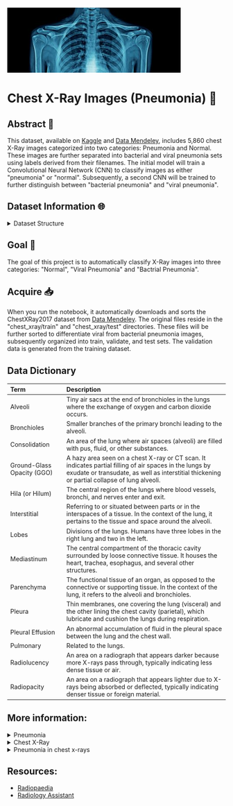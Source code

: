 ![Cover Photo](chest_xray.jpeg)

# Chest X-Ray Images (Pneumonia) :satellite:

## Abstract :book:

This dataset, available on [Kaggle](https://www.kaggle.com/datasets/paultimothymooney/chest-xray-pneumonia) and [Data Mendeley](https://data.mendeley.com/datasets/rscbjbr9sj/2), includes 5,860 chest X-Ray images categorized into two categories: Pneumonia and Normal. These images are further separated into bacterial and viral pneumonia sets using labels derived from their filenames. The initial model will train a Convolutional Neural Network (CNN) to classify images as either "pneumonia" or "normal". Subsequently, a second CNN will be trained to further distinguish between "bacterial pneumonia" and "viral pneumonia".

## Dataset Information :globe_with_meridians:
<details>
  <summary> Dataset Structure </summary>
The dataset is organized into three primary folders:
- train, validate, and test.

For the first model:
- We will access the subfolders named NORMAL and PNEUMONIA from the chest_xray directory.

For the second model:
- We will access the subfolders named bacterial_pneumonia, viral_pneumonia, and normal from the data directory.

</details>

## Goal :dart:
The goal of this project is to automatically classify X-Ray images into three categories: "Normal", "Viral Pneumonia" and "Bactrial Pneumonia".

## Acquire :inbox_tray:
When you run the notebook, it automatically downloads and sorts the ChestXRay2017 dataset from [Data Mendeley](https://data.mendeley.com/datasets/rscbjbr9sj/2). The original files reside in the "chest_xray/train" and "chest_xray/test" directories. These files will be further sorted to differentiate viral from bacterial pneumonia images, subsequently organized into train, validate, and test sets. The validation data is generated from the training dataset.

## Data Dictionary
| Term                       | Description |
|:---------------------------|:------------|
| Alveoli                    | Tiny air sacs at the end of bronchioles in the lungs where the exchange of oxygen and carbon dioxide occurs. |
| Bronchioles                | Smaller branches of the primary bronchi leading to the alveoli. |
| Consolidation              | An area of the lung where air spaces (alveoli) are filled with pus, fluid, or other substances. |
| Ground-Glass Opacity (GGO) | A hazy area seen on a chest X-ray or CT scan. It indicates partial filling of air spaces in the lungs by exudate or transudate, as well as interstitial thickening or partial collapse of lung alveoli. |
| Hila (or Hilum)            | The central region of the lungs where blood vessels, bronchi, and nerves enter and exit. |
| Interstitial               | Referring to or situated between parts or in the interspaces of a tissue. In the context of the lung, it pertains to the tissue and space around the alveoli. |
| Lobes                      | Divisions of the lungs. Humans have three lobes in the right lung and two in the left. |
| Mediastinum                | The central compartment of the thoracic cavity surrounded by loose connective tissue. It houses the heart, trachea, esophagus, and several other structures. |
| Parenchyma                 | The functional tissue of an organ, as opposed to the connective or supporting tissue. In the context of the lung, it refers to the alveoli and bronchioles. |
| Pleura                     | Thin membranes, one covering the lung (visceral) and the other lining the chest cavity (parietal), which lubricate and cushion the lungs during respiration. |
| Pleural Effusion           | An abnormal accumulation of fluid in the pleural space between the lung and the chest wall. |
| Pulmonary                  | Related to the lungs. |
| Radiolucency               | An area on a radiograph that appears darker because more X-rays pass through, typically indicating less dense tissue or air. |
| Radiopacity                | An area on a radiograph that appears lighter due to X-rays being absorbed or deflected, typically indicating denser tissue or foreign material. |

## More information:

<details>
    <summary> Pneumonia </summary>
    
Pneumonia is an infection of the air sacs in one or both lungs. The air sacs may fill with fluid or pus (purulent material) which limits their ability to take in oxygen or expel carbon dioxide. A variety of infective agents can cause pneumonia including: bacteria, viruses and fungi. Viral pneumonia is usually mild and goes away on its own but can progress into bacterial pneumonia. Fungi pneumonia is less common. It usually occurs in people with chronic health problems or weakened immune systems and is not identified in this dataset. 

- [Pneumonia](https://medlineplus.gov/pneumonia.html)
- [Viral Pneumonia](https://www.webmd.com/lung/viral-pneumonia)
- [Bacterial Pneumonia](https://www.webmd.com/lung/bacterial-pneumonia)
- [Types of Pneumonia](https://www.webmd.com/lung/pneumonia-types)

[Bronchitis](https://www.healthline.com/health/bronchitis-vs-pneumonia#similarities-differences) is a similar condition which results in inflamed bronchial tubes that usually produce mucus. While bronchitis is often less severe, it can develop into pneumonia.
</details>

<details>
    <summary> Chest X-Ray </summary>
Chest X-rays are employed for various diagnostic purposes, one of which is the detection of pneumonia. The procedure involves positioning a film or sensor on one side of the object (in this case, the chest cavity) and a shielded x-ray source on the opposite side. When the source is briefly activated, it emits high-energy electromagnetic radiation, akin to visible light. This radiation traverses the object and gets captured by the film or sensor. The interaction of X-rays with the film results in its darkening or "exposure".<br>
<br>
As X-rays pass through the body, their trajectory and intensity are influenced by the density of the matter they encounter. This phenomenon is known as [Compton Scattering](https://www.nde-ed.org/Physics/X-Ray/comptonscattering.xhtml). Denser materials cause more scattering, meaning fewer X-rays reach the film or sensor. Consequently, areas on the film or sensor that absorb abundant X-rays appear black, while those receiving fewer X-rays appear white. This variance is termed contrast, enabling visualization of softer tissues like skin and muscle in darker gray shades and denser substances such as bones and metal in lighter gray tones. In the context of pneumonia, the accumulation of mucus in the lungs will scatter more X-rays, causing the affected regions to appear lighter compared to areas filled predominantly with air.<br>
<br>
For a deeper dive into the interpretation of chest X-rays:<br>
[Radiology Website](https://radiologyassistant.nl/chest/chest-x-ray/lung-disease)

</details>

<details>
    <summary> Pneumonia in chest x-rays </summary>
    
Chest X-rays are not the sole diagnostic tool for pneumonia. They provide a segment of the complete diagnostic picture. Here's how various types of pneumonia can manifest in chest X-rays:

* <details>
    <summary>Viral pneumonia</summary>

    [Viral pneumonia](https://radiopaedia.org/articles/viral-respiratory-tract-infection-1?lang=us) often displays an interstitial pattern on chest X-rays, marked by a delicate reticular (net-like) appearance. This stems from inflammation in the tissue between the air sacs. There might also be indications of peribronchial thickening, yielding a "hazy" or "ground-glass" look in the lungs. Notable viruses causing this manifestation include influenza, respiratory syncytial virus (RSV), and SARS-CoV-2. Although these alterations are typically bilateral and widespread, they tend to be subtler than those seen in bacterial pneumonia.
    
    Image: ![Viral pneumonia](viral-pneumonia.jpg)
    
    Credit: [Case](https://radiopaedia.org/cases/75217?lang=us) courtesy of Joachim Feger
  </details>

* <details>
    <summary>Bacterial pneumonia</summary>

    [Bacterial pneumonia](https://radiopaedia.org/articles/bacterial-pneumonia?lang=us) often results in an alveolar or 'air-space' pattern on chest X-rays. This is characterized by areas of increased opacity (whiteness) indicating consolidation, where the alveoli are filled with inflammatory cells and exudate. The borders of the heart and diaphragm might be obscured in the region of consolidation, a phenomenon known as 'silhouette sign'. The predominant pathogens include Streptococcus pneumoniae, Haemophilus influenzae, and Klebsiella pneumoniae. The consolidation can involve an entire lobe (lobar pneumonia) or appear as patchy areas across multiple lobes.
    
    Image: ![Bacterial pneumonia](bacterial-pneumonia.jpg)
    
    Credit: [Case](https://radiopaedia.org/cases/29090?lang=us) courtesy of Jack Ren
  </details>

* <details>
    <summary>Atypical pneumonia</summary>

    [Atypical pneumonia](https://radiopaedia.org/articles/atypical-pneumonia?lang=us) though similar in presentation to bacterial pneumonia, is induced by different bacterial strains. On X-rays, opacities are predominantly situated near the chest's center, around regions where blood enters and exits the lungs. This pneumonia variant is most frequently contracted outside healthcare facilities, making it prevalent among the general population.
    
    Image: ![Atypical pneumonia](atypical-pneumonia.jpg)
    
    Credit: [Case](https://radiopaedia.org/cases/21993?lang=us) courtesy of Royal Melbourne Hospital Respiratory.
    
  </details>

* <details>
    <summary>Round pneumonia</summary>

    [Round pneumonia](https://radiopaedia.org/articles/round-pneumonia-1?lang=us) is predominantly seen in pediatric patients. They are well defined, rounded opacities that represent regions of infected consolidation. The infective agent in round pneumonia is bacterial. The leading bacterial cause is streptococcus pneumoniae. It shows up on X-rays as a round-ish opacity, distinct from the surrounding tissue. Most cases occur in the upper parts of the lungs' lower lobes.

    Image: ![Round Pneumonia](round-pneumonia.jpeg)

    [Video](https://youtu.be/taImIMRBLFk) describing what to look for in the chest x-ray.
  
    Credit:
    
    [Case](https://radiopaedia.org/cases/round-pneumonia-23?lang=us) courtesy of Ryan Thibodeau

  </details>

* <details>
    <summary>Cavitating pneumonia</summary>

    [Cavitating pneumonia](https://radiopaedia.org/articles/cavitating-pneumonia?lang=us) is a rare complication and associated with severe illness. Pediatric cases are most commonly caused by Streptococcus pneumoniae. It shows up on X-rays as darker spots or 'holes' that appear over the regular lung tissue. These darker spots indicate areas where the lung tissue has been damaged or lost due to the infection.

    Image: ![Cavitating Pneumonia](cavitating-pneumonia.jpg)

    [Video](https://www.youtube.com/watch?v=jtwOSdAH5sM)
    
    Credit:

    [Case](https://radiopaedia.org/cases/54686?lang=us) courtesy of Callum Smith
  </details>

* <details>
    <summary>Hemorrhagic pneumonia</summary>

    [Hemorrhagic pneumonia](https://radiopaedia.org/articles/haemorrhagic-pneumonia?lang=us) is a severe form of pneumonia where bleeding occurs within the lung parenchyma. On chest X-rays, it can manifest as areas of increased opacity, similar to consolidations seen in bacterial pneumonia. However, the distinct feature is the rapid progression and the presence of a dense, 'ground-glass' appearance indicating blood filling the alveoli. The areas of hemorrhage can be widespread or focal. Common pathogens causing hemorrhagic pneumonia include Staphylococcus aureus, especially the MRSA strain, and Klebsiella pneumoniae. It's essential to identify and treat this type swiftly due to its potential for rapid deterioration.
    
    *No available image.*

  </details>

</details>


## Resources:

- [Radiopaedia](https://radiopaedia.org/?lang=us)
- [Radiology Assistant](https://radiologyassistant.nl/)



